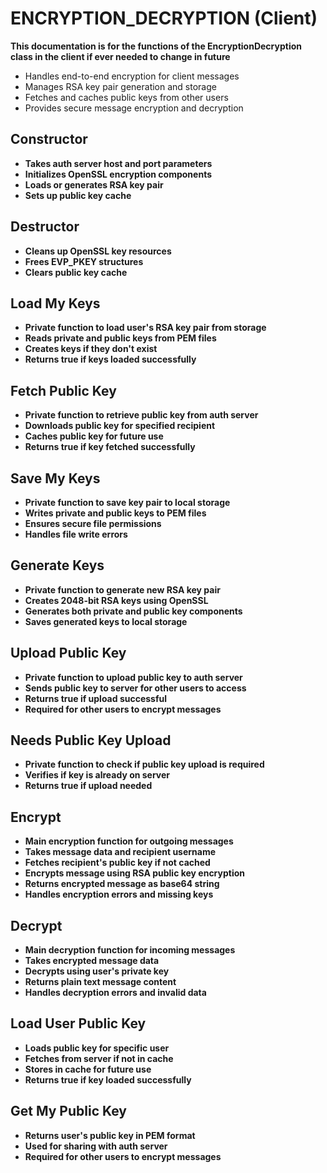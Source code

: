 # ENCRYPTION_DECRYPTION (Client)

**This documentation is for the functions of the EncryptionDecryption class in the client if ever needed to change in future**

- Handles end-to-end encryption for client messages
- Manages RSA key pair generation and storage
- Fetches and caches public keys from other users
- Provides secure message encryption and decryption

## Constructor
- **Takes auth server host and port parameters**
- **Initializes OpenSSL encryption components**
- **Loads or generates RSA key pair**
- **Sets up public key cache**

## Destructor
- **Cleans up OpenSSL key resources**
- **Frees EVP_PKEY structures**
- **Clears public key cache**

## Load My Keys
- **Private function to load user's RSA key pair from storage**
- **Reads private and public keys from PEM files**
- **Creates keys if they don't exist**
- **Returns true if keys loaded successfully**

## Fetch Public Key
- **Private function to retrieve public key from auth server**
- **Downloads public key for specified recipient**
- **Caches public key for future use**
- **Returns true if key fetched successfully**

## Save My Keys
- **Private function to save key pair to local storage**
- **Writes private and public keys to PEM files**
- **Ensures secure file permissions**
- **Handles file write errors**

## Generate Keys
- **Private function to generate new RSA key pair**
- **Creates 2048-bit RSA keys using OpenSSL**
- **Generates both private and public key components**
- **Saves generated keys to local storage**

## Upload Public Key
- **Private function to upload public key to auth server**
- **Sends public key to server for other users to access**
- **Returns true if upload successful**
- **Required for other users to encrypt messages**

## Needs Public Key Upload
- **Private function to check if public key upload is required**
- **Verifies if key is already on server**
- **Returns true if upload needed**

## Encrypt
- **Main encryption function for outgoing messages**
- **Takes message data and recipient username**
- **Fetches recipient's public key if not cached**
- **Encrypts message using RSA public key encryption**
- **Returns encrypted message as base64 string**
- **Handles encryption errors and missing keys**

## Decrypt
- **Main decryption function for incoming messages**
- **Takes encrypted message data**
- **Decrypts using user's private key**
- **Returns plain text message content**
- **Handles decryption errors and invalid data**

## Load User Public Key
- **Loads public key for specific user**
- **Fetches from server if not in cache**
- **Stores in cache for future use**
- **Returns true if key loaded successfully**

## Get My Public Key
- **Returns user's public key in PEM format**
- **Used for sharing with auth server**
- **Required for other users to encrypt messages**
